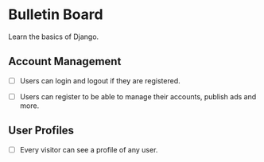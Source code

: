 # Bulletin Board

Learn the basics of Django.


## Account Management

- [ ] Users can login and logout if they are registered.
- [ ] Users can register to be able to manage their accounts, publish ads and more.


## User Profiles

- [ ] Every visitor can see a profile of any user.
